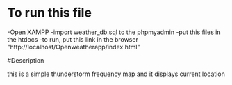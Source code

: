 # To run this file

-Open XAMPP
-import weather_db.sql to the phpmyadmin
-put this files in the htdocs
-to run, put this link in the browser "http://localhost/Openweatherapp/index.html"

#Description

this is a simple thunderstorm frequency map and it displays current location
